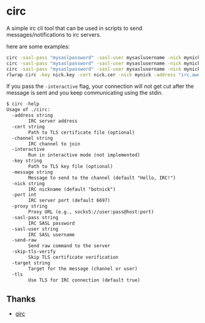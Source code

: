 # circ

A simple irc cli tool that can be used in scripts to send messages/notifications to irc servers.

here are some examples:

```bash
circ -sasl-pass "mysaslpassword" -sasl-user mysaslusername -nick mynick -address "irc.awesome.com" -port 6697 -message "hello" -target "user"
circ -sasl-pass "mysaslpassword" -sasl-user mysaslusername -nick mynick -address "irc.awesome.com" -port 6697 -message "hello" -target "#channel"
circ -sasl-pass "mysaslpassword" -sasl-user mysaslusername -nick mynick -address "irc.awesome.com" -port 6697 -message "hello" -target "#channel" -interactive
rlwrap circ -key nick.key -cert nick.cer -nick mynick -address "irc.awesome.com" -port 6697 -message "hello" -target "user" -interactive
```

If you pass the `-interactive` flag, your connection will not get cut after the message is sent and you keep communicating using the stdin.

```txt
$ circ -help
Usage of ./circ:
  -address string
        IRC server address
  -cert string
        Path to TLS certificate file (optional)
  -channel string
        IRC channel to join
  -interactive
        Run in interactive mode (not implemented)
  -key string
        Path to TLS key file (optional)
  -message string
        Message to send to the channel (default "Hello, IRC!")
  -nick string
        IRC nickname (default "botnick")
  -port int
        IRC server port (default 6697)
  -proxy string
        Proxy URL (e.g., socks5://user:pass@host:port)
  -sasl-pass string
        IRC SASL password
  -sasl-user string
        IRC SASL username
  -send-raw
        Send raw command to the server
  -skip-tls-verify
        Skip TLS certificate verification
  -target string
        Target for the message (channel or user)
  -tls
        Use TLS for IRC connection (default true)
```

## Thanks

* [girc](https://github.com/lrstanley/girc)

